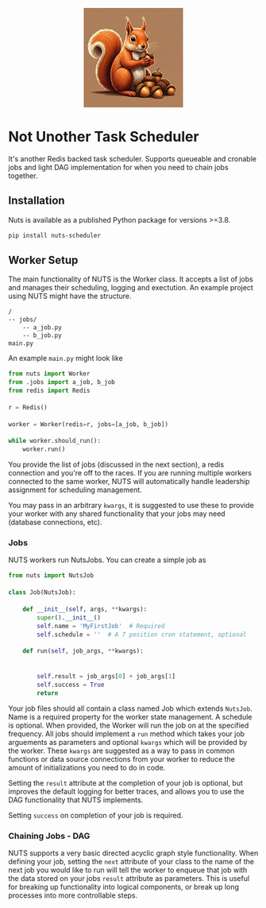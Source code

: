 <p align="center">
    <img src="https://raw.githubusercontent.com/huffmsa/nuts/refs/heads/master/nuts_logox200.jpeg">
</p>

# Not Unother Task Scheduler

It's another Redis backed task scheduler. Supports queueable and cronable jobs and light DAG implementation for when you need to chain jobs together.


## Installation

Nuts is available as a published Python package for versions >=3.8.

```bash
pip install nuts-scheduler
```

## Worker Setup

The main functionality of NUTS is the Worker class. It accepts a list of jobs and manages their scheduling, logging and exectution.
An example project using NUTS might have the structure.

```
/
-- jobs/
    -- a_job.py
    -- b_job.py
main.py
```

An example `main.py` might look like

```python
from nuts import Worker
from .jobs import a_job, b_job
from redis import Redis

r = Redis()

worker = Worker(redis=r, jobs=[a_job, b_job])

while worker.should_run():
    worker.run()
```

You provide the list of jobs (discussed in the next section), a redis connection and you're off to the races.
If you are running multiple workers connected to the same worker, NUTS will automatically handle leadership assignment for scheduling management.

You may pass in an arbitrary `kwargs`, it is suggested to use these to provide your worker with any shared functionality that your jobs may need (database connections, etc).


### Jobs

NUTS workers run NutsJobs. You can create a simple job as

```python
from nuts import NutsJob

class Job(NutsJob):

    def __init__(self, args, **kwargs):
        super().__init__()
        self.name = 'MyFirstJob'  # Required
        self.schedule = ''  # A 7 position cron statement, optional

    def run(self, job_args, **kwargs):


        self.result = job_args[0] + job_args[1]
        self.success = True
        return
```

Your job files should all contain a class named Job which extends `NutsJob`. Name is a required property for the worker state management. A schedule is optional. When provided, the Worker will run the job on at the specified frequency. All jobs should implement a `run` method which takes your job arguements as parameters and optional `kwargs` which will be provided by the worker. These `kwargs` are suggested as a way to pass in common functions or data source connections from your worker to reduce the amount of initializations you need to do in code.

Setting the `result` attribute at the completion of your job is optional, but improves the default logging for better traces, and allows you to use the DAG functionality that NUTS implements.

Setting `success` on completion of your job is required.


### Chaining Jobs - DAG

NUTS supports a very basic directed acyclic graph style functionality. When defining your job, setting the `next` attribute of your class to the name of the next job you would like to run will tell the worker to enqueue that job with the data stored on your jobs `result` attribute as parameters. This is useful for breaking up functionality into logical components, or break up long processes into more controllable steps.
